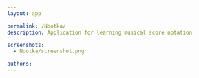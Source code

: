 ```yaml
---
layout: app

permalink: /Nootka/
description: Application for learning musical score notation 

screenshots:
  - Nootka/screenshot.png

authors:
---
```

